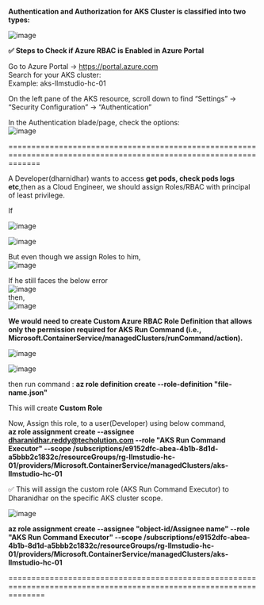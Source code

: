 **Authentication and Authorization for AKS Cluster is classified into two types:** <br/>

![image](https://github.com/user-attachments/assets/2d6ee969-fc33-425e-a18c-8bc63c1509f8) <br/>

**✅ Steps to Check if Azure RBAC is Enabled in Azure Portal** <br/>

Go to Azure Portal → https://portal.azure.com <br/>
Search for your AKS cluster: <br/>
Example: aks-llmstudio-hc-01 <br/>

On the left pane of the AKS resource, scroll down to find “Settings” → “Security Configuration” → “Authentication”

In the Authentication blade/page, check the options: <br/>
![image](https://github.com/user-attachments/assets/f5059940-d97c-4e53-88c6-81ec142534e5) <br/>

===================================================================================================================

A Developer(dharnidhar) wants to access **get pods, check pods logs etc**,then as a Cloud Engineer, we should assign Roles/RBAC with principal 
of least privilege. <br/>

If <br/>

![image](https://github.com/user-attachments/assets/602315a9-5f73-48b0-a8e2-d5d84bd4309c) <br/>

![image](https://github.com/user-attachments/assets/e01eb1e0-9423-4754-81c8-88fa2ae6c497) <br/>

But even though we assign Roles to him,  <br/>
![image](https://github.com/user-attachments/assets/91428b71-ac5d-4d90-a3f0-93fe9f282825) <br/>

If he still faces the below error <br/>
![image](https://github.com/user-attachments/assets/a1c49f2f-c182-4f3a-aa0a-86a52db4d49c) <br/>
then, <br/>
![image](https://github.com/user-attachments/assets/e9e79b23-1d1f-4fe9-aca1-8226ad78333e) <br/>

**We would need to create Custom Azure RBAC Role Definition that allows only the permission required for AKS Run Command (i.e., Microsoft.ContainerService/managedClusters/runCommand/action).** <br/>

![image](https://github.com/user-attachments/assets/82429bf3-c20a-47ff-a823-b335b87193c7) <br/>

![image](https://github.com/user-attachments/assets/87a2f9d6-c2e9-4273-8ced-2335ac69a0a7) <br/>

then run command :  **az role definition create --role-definition "file-name.json"** <br/>

This will create **Custom Role** <br/>

Now, Assign this role, to a user(Developer) using below command, <br/>
**az role assignment create --assignee dharanidhar.reddy@techolution.com --role "AKS Run Command Executor" --scope /subscriptions/e9152dfc-abea-4b1b-8d1d-a5bbb2c1832c/resourceGroups/rg-llmstudio-hc-01/providers/Microsoft.ContainerService/managedClusters/aks-llmstudio-hc-01** <br/>

✅ This will assign the custom role (AKS Run Command Executor) to Dharanidhar on the specific AKS cluster scope. <br/>

![image](https://github.com/user-attachments/assets/df2cfdc3-5274-4237-ab44-0840a500c581) <br/>

**az role assignment create --assignee "object-id/Assignee name" --role "AKS Run Command Executor" --scope /subscriptions/e9152dfc-abea-4b1b-8d1d-a5bbb2c1832c/resourceGroups/rg-llmstudio-hc-01/providers/Microsoft.ContainerService/managedClusters/aks-llmstudio-hc-01** <br/>

====================================================================================================================

 
















